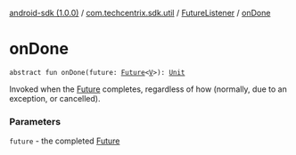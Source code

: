 [android-sdk (1.0.0)](../../index.md) / [com.techcentrix.sdk.util](../index.md) / [FutureListener](index.md) / [onDone](./on-done.md)

# onDone

`abstract fun onDone(future: `[`Future`](https://developer.android.com/reference/java/util/concurrent/Future.html)`<`[`V`](index.md#V)`>): `[`Unit`](https://kotlinlang.org/api/latest/jvm/stdlib/kotlin/-unit/index.html)

Invoked when the [Future](https://developer.android.com/reference/java/util/concurrent/Future.html) completes, regardless of how (normally, due to an exception, or cancelled).

### Parameters

`future` - the completed [Future](https://developer.android.com/reference/java/util/concurrent/Future.html)